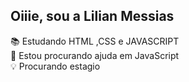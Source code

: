  <h2> Oiiie, sou a Lilian Messias</h1>



📚 Estudando HTML ,CSS e JAVASCRIPT<br>
😬 Estou procurando ajuda em JavaScript<br>
💡 Procurando estagio


